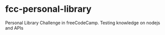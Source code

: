 # fcc-personal-library
Personal Library Challenge in freeCodeCamp. Testing knowledge on nodejs and APIs
